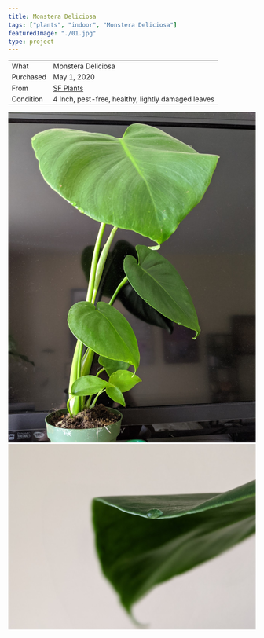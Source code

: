 ```yaml
---
title: Monstera Deliciosa
tags: ["plants", "indoor", "Monstera Deliciosa"]
featuredImage: "./01.jpg"
type: project
---
```


|           |                                                    |
| --------- | -------------------------------------------------- |
| What      | Monstera Deliciosa                                 |
| Purchased | May 1, 2020                                        |
| From      | [SF Plants](https://www.sfplants.com/)             |
| Condition | 4 Inch, pest-free, healthy, lightly damaged leaves |

![Monstera Deliciosa leave](./01.jpg)
![Water drip](./02.jpg)
